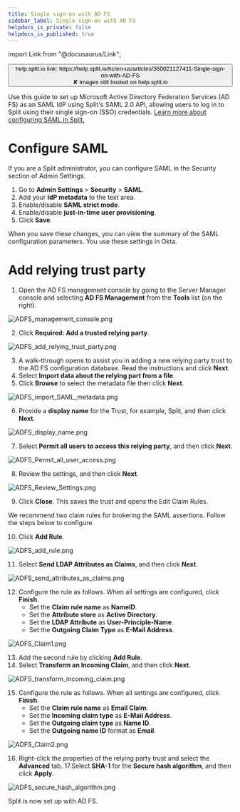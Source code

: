 ```yaml
---
title: Single sign-on with AD FS
sidebar_label: Single sign-on with AD FS
helpdocs_is_private: false
helpdocs_is_published: true
---
```


import Link from "@docusaurus/Link";

<p>
  <button style={{borderRadius:'8px', border:'1px', fontFamily:'Courier New', fontWeight:'800', textAlign:'left'}}> help.split.io link: https://help.split.io/hc/en-us/articles/360021127411-Single-sign-on-with-AD-FS <br /> ✘ images still hosted on help.split.io </button>
</p>

Use this guide to set up Microsoft Active Directory Federation Services (AD FS) as an SAML IdP using Split's SAML 2.0 API, allowing users to log in to Split using their single sign-on (SSO) credentials. [Learn more about configuring SAML in Split.](https://help.split.io/hc/en-us/articles/360021120871)

# Configure SAML

If you are a Split administrator, you can configure SAML in the Security section of Admin Settings. 

1. Go to **Admin Settings** > **Security** > **SAML**.
2. Add your **IdP metadata** to the text area.
3. Enable/disable **SAML strict mode**.
4. Enable/disable **just-in-time user provisioning**.
5. Click **Save**.

When you save these changes, you can view the summary of the SAML configuration parameters. You use these settings in Okta.

# Add relying trust party
 
1. Open the AD FS management console by going to the Server Manager console and selecting **AD FS Management** from the **Tools** list (on the right).

<p> 
	<img src="https://help.split.io/hc/article_attachments/360017740292/ADFS_management_console.png" alt="ADFS_management_console.png" />
</p>	

2. Click **Required: Add a trusted relying party**.

<p>
 	<img src="https://help.split.io/hc/article_attachments/360017624891/ADFS_add_relying_trust_party.png" alt="ADFS_add_relying_trust_party.png" />
</p>

3. A walk-through opens to assist you in adding a new relying party trust to the AD FS configuration database. Read the instructions and click **Next**.
4. Select **Import data about the relying part from a file**.
5. Click **Browse** to select the metadata file then click **Next**.

<p>
	<img src="https://help.split.io/hc/article_attachments/360017740272/ADFS_import_SAML_metadata.png" alt="ADFS_import_SAML_metadata.png" />
</p>

6. Provide a **display name** for the Trust, for example, Split, and then click **Next**.

<p>
	<img src="https://help.split.io/hc/article_attachments/360017740252/ADFS_display_name.png" alt="ADFS_display_name.png" />
</p>	

7. Select **Permit all users to access this relying party**, and then click **Next**.

<p>
	<img src="https://help.split.io/hc/article_attachments/360017740232/ADFS_Permit_all_user_access.png" alt="ADFS_Permit_all_user_access.png" />
</p>

8. Review the settings, and then click **Next**. 

<p>
	<img src="https://help.split.io/hc/article_attachments/360017624871/ADFS_Review_Settings.png" alt="ADFS_Review_Settings.png" />
</p>

9. Click **Close**. This saves the trust and opens the Edit Claim Rules.

We recommend two claim rules for brokering the SAML assertions. Follow the steps below to configure.

10. Click **Add Rule**.

<p>
	<img src="https://help.split.io/hc/article_attachments/360017624851/ADFS_add_rule.png" alt="ADFS_add_rule.png" />
</p>

11. Select **Send LDAP Attributes as Claims**, and then click **Next**.

 <p>
 	<img src="https://help.split.io/hc/article_attachments/360017740212/ADFS_send_attributes_as_claims.png" alt="ADFS_send_attributes_as_claims.png" />
</p>

12. Configure the rule as follows. When all settings are configured, click **Finish**.
    * Set the **Claim rule name** as **NameID**.
    * Set the **Attribute store** as **Active Directory**.
    * Set the **LDAP Attribute** as **User-Principle-Name**.
    * Set the **Outgoing Claim Type** as **E-Mail Address**.

 <p>
 	<img src="https://help.split.io/hc/article_attachments/360017624831/ADFS_Claim1.png" alt="ADFS_Claim1.png" />
 </p>	

13. Add the second rule by clicking **Add Rule**.
14. Select **Transform an Incoming Claim**, and then click **Next**.

<p>
	<img src="https://help.split.io/hc/article_attachments/360017624811/ADFS_transform_incoming_claim.png" alt="ADFS_transform_incoming_claim.png" />
</p>

15. Configure the rule as follows. When all settings are configured, click **Finish**.
    * Set the **Claim rule name** as **Email Claim**.
    * Set the **Incoming claim type** as **E-Mail Address**.
    * Set the **Outgoing claim type** as **Name ID**.
    * Set the **Outgoing name ID** format as **Email**.

<p>
	<img src="https://help.split.io/hc/article_attachments/360017624791/ADFS_Claim2.png" alt="ADFS_Claim2.png" />
</p>	

16. Right-click the properties of the relying party trust and select the **Advanced** tab.
17.Select **SHA-1** for the **Secure hash algorithm**, and then click **Apply**. 

<p>
	<img src="https://help.split.io/hc/article_attachments/360017740192/ADFS_secure_hash_algorithm.png" alt="ADFS_secure_hash_algorithm.png" />
</p>

Split is now set up with AD FS.

